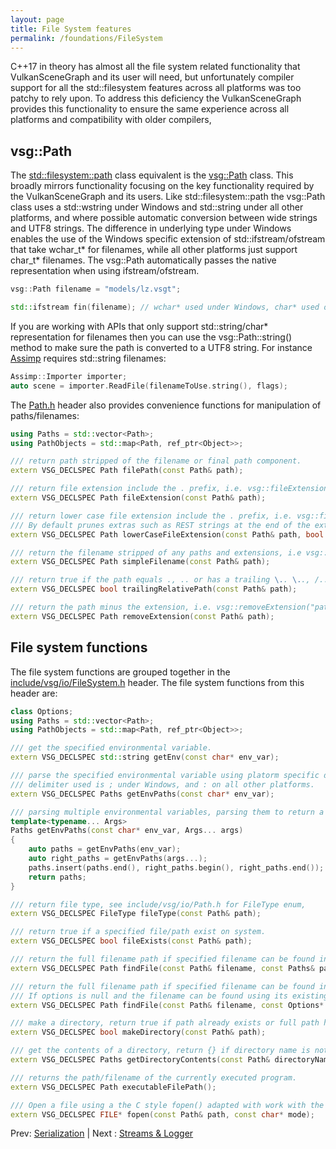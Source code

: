 ```yaml
---
layout: page
title: File System features
permalink: /foundations/FileSystem
---
```


C++17 in theory has almost all the file system related functionality that VulkanSceneGraph and its user will need, but unfortunately compiler support for all the std::filesystem features across all platforms was too patchy to rely upon. To address this deficiency the VulkanSceneGraph provides this functionality to ensure the same experience across all platforms and compatibility with older compilers,

## vsg::Path

The [std::filesystem::path](https://en.cppreference.com/w/cpp/filesystem/path) class equivalent is the [vsg::Path](https://github.com/vsg-dev/VulkanSceneGraph/tree/master/include/vsg/io/Path.h#L27) class. This broadly mirrors functionality focusing on the key functionality required by the VulkanSceneGraph and its users. Like std::filesystem::path the vsg::Path class uses a std::wstring under Windows and std::string under all other platforms, and where possible automatic conversion between wide strings and UTF8 strings. The difference in underlying type under Windows enables the use of the Windows specific extension of std::ifstream/ofstream that take wchar_t* for filenames, while all other platforms just support char_t* filenames. The vsg::Path automatically passes the native representation when using ifstream/ofstream.

~~~ cpp
vsg::Path filename = "models/lz.vsgt";

std::ifstream fin(filename); // wchar* used under Windows, char* used on other platforms
~~~

If you are working with APIs that only support std::string/char* representation for filenames then you can use the vsg::Path::string() method to make sure the path is converted to a UTF8 string. For instance [Assimp](https://github.com/assimp/assimp/blob/master/include/assimp/Importer.hpp#L487) requires std::string filenames:

~~~ cpp
Assimp::Importer importer;
auto scene = importer.ReadFile(filenameToUse.string(), flags);
~~~

The [Path.h](https://github.com/vsg-dev/VulkanSceneGraph/tree/master/include/vsg/io/Path.h#L210) header also provides convenience functions for manipulation of paths/filenames:

~~~ cpp
using Paths = std::vector<Path>;
using PathObjects = std::map<Path, ref_ptr<Object>>;

/// return path stripped of the filename or final path component.
extern VSG_DECLSPEC Path filePath(const Path& path);

/// return file extension include the . prefix, i.e. vsg::fileExtension("file.vsgt") returns .vsgt
extern VSG_DECLSPEC Path fileExtension(const Path& path);

/// return lower case file extension include the . prefix, i.e. vsg::fileExtension("file.VSGT") returns .vsgt
/// By default prunes extras such as REST strings at the end of the extensions, uses ? as the deliminator for REST additions i.e. ".jpeg?g=42" becomes ".jpeg"
extern VSG_DECLSPEC Path lowerCaseFileExtension(const Path& path, bool pruneExtras = true);

/// return the filename stripped of any paths and extensions, i.e vsg::simpleFilname("path/file.vsgb") returns file
extern VSG_DECLSPEC Path simpleFilename(const Path& path);

/// return true if the path equals ., .. or has a trailing \.. \.., /.. or /....
extern VSG_DECLSPEC bool trailingRelativePath(const Path& path);

/// return the path minus the extension, i.e. vsg::removeExtension("path/file.png") return path/file
extern VSG_DECLSPEC Path removeExtension(const Path& path);
~~~

## File system functions

The file system functions are grouped together in the [include/vsg/io/FileSystem.h](https://github.com/vsg-dev/VulkanSceneGraph/tree/master/include/vsg/io/FileSystem.h#L23) header. The file system functions from this header are:

~~~ cpp
class Options;
using Paths = std::vector<Path>;
using PathObjects = std::map<Path, ref_ptr<Object>>;

/// get the specified environmental variable.
extern VSG_DECLSPEC std::string getEnv(const char* env_var);

/// parse the specified environmental variable using platorm specific delimiter, returning list of Paths
/// delimiter used is ; under Windows, and : on all other platforms.
extern VSG_DECLSPEC Paths getEnvPaths(const char* env_var);

/// parsing multiple environmental variables, parsing them to return a list of Paths.
template<typename... Args>
Paths getEnvPaths(const char* env_var, Args... args)
{
    auto paths = getEnvPaths(env_var);
    auto right_paths = getEnvPaths(args...);
    paths.insert(paths.end(), right_paths.begin(), right_paths.end());
    return paths;
}

/// return file type, see include/vsg/io/Path.h for FileType enum,
extern VSG_DECLSPEC FileType fileType(const Path& path);

/// return true if a specified file/path exist on system.
extern VSG_DECLSPEC bool fileExists(const Path& path);

/// return the full filename path if specified filename can be found in the list of paths.
extern VSG_DECLSPEC Path findFile(const Path& filename, const Paths& paths);

/// return the full filename path if specified filename can be found in the options->paths list.
/// If options is null and the filename can be found using its existing path that filename is return, otherwise empty Path{} is returned.
extern VSG_DECLSPEC Path findFile(const Path& filename, const Options* options);

/// make a directory, return true if path already exists or full path has been created successfully, return false on failure.
extern VSG_DECLSPEC bool makeDirectory(const Path& path);

/// get the contents of a directory, return {} if directory name is not a directory
extern VSG_DECLSPEC Paths getDirectoryContents(const Path& directoryName);

/// returns the path/filename of the currently executed program.
extern VSG_DECLSPEC Path executableFilePath();

/// Open a file using a the C style fopen() adapted with work with the vsg::Path.
extern VSG_DECLSPEC FILE* fopen(const Path& path, const char* mode);
~~~

Prev: [Serialization](Serialization.md) | Next : [Streams & Logger](StreamsAndLogger.md)

